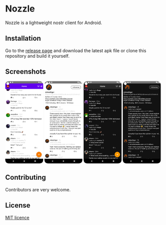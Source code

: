 # Nozzle

Nozzle is a lightweight nostr client for Android.

## Installation

Go to the [release page](https://github.com/dluvian/Nozzle/releases) and download the latest apk
file or clone this repository and build it yourself.

## Screenshots

<p>
<img src="screenshots/feed.png" width="24%" height="24%" />
<img src="screenshots/friend_profile.png" width="24%" height="24%" />
<img src="screenshots/feed_dark.png" width="24%" height="24%" />
<img src="screenshots/friend_profile_dark.png" width="24%" height="24%" />
</p>

## Contributing

Contributors are very welcome.

## License

[MIT licence](https://github.com/dluvian/Nozzle/blob/master/LICENSE)
